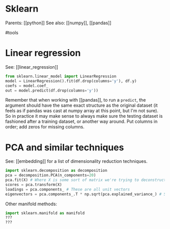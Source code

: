 # Sklearn

Parents: [[python]]
See also: [[numpy]], [[pandas]]

#tools

# Linear regression 

See: [[linear_regression]]

```python
from sklearn.linear_model import LinearRegression
model = LinearRegression().fit(df.drop(columns='y'), df.y)
coefs = model.coef_
out = model.predict(df.drop(columns='y'))
```
Remember that when working with [[pandas]], to run a `predict`, the argument should have the same exact structure as the original dataset (it feels as if pandas was cast at numpy array at this point, but I'm not sure). So in practice it may make sense to always make sure the testing dataset is fashioned after a training dataset, or another way around. Put columns in order; add zeros for missing columns.

# PCA and similar techniques

See: [[embedding]] for a list of dimensionality reduction techniques.

```python
import sklearn.decomposition as decomposition
pca = decomposition.PCA(n_components=20)
pca.fit(X) # Where X is some sort of matrix we're trying to deconstruct
scores = pca.transform(X)
loadings = pca.components_ # These are all unit vectors
eigenvectors = pca.components_.T * np.sqrt(pca.explained_variance_) # Scaled loadings
```

Other manifold methods:

```python
import sklearn.manifold as manifold
???
???
```